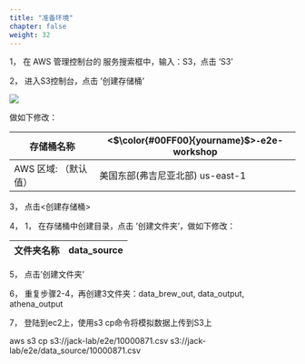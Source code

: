 ```yaml
---
title: "准备环境"
chapter: false
weight: 32
---
```


1， 在 AWS 管理控制台的 服务搜索框中，输入：S3，点击 ’S3’

2， 进入S3控制台，点击 ’创建存储桶’

![](/images/LakeHouse/3_0_1_CreateS3Bucket.png)

做如下修改：

| 存储桶名称           | <$\color{#00FF00}{yourname}$>``-``e2e-workshop |
| -------------------- | ---------------------------------------------- |
| AWS 区域: （默认值） | 美国东部(弗吉尼亚北部) us-east-1               |

3， 点击<创建存储桶>

4， 1， 在存储桶中创建目录，点击 ’创建文件夹’，做如下修改：

| 文件夹名称 | data_source |
| ---------- | ----------- |

5， 点击’创建文件夹’

6， 重复步骤2-4，再创建3文件夹：data_brew_out, data_output, athena_output

7， 登陆到ec2上，使用s3 cp命令将模拟数据上传到S3上

aws s3 cp s3://jack-lab/e2e/10000871.csv s3://jack-lab/e2e/data_source/10000871.csv
